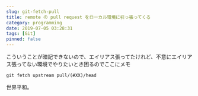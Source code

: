 ```yaml
---
slug: git-fetch-pull
title: remote の pull request をローカル環境に引っ張ってくる
category: programming
date: 2019-07-05 03:28:31
tags: [Git]
pinned: false
---
```


こういうことが暗記できないので、エイリアス張ってたけれど、不意にエイリアス張ってない環境でやりたいとき困るのでここにメモ

```
git fetch upstream pull/(#XX)/head
```

世界平和。
